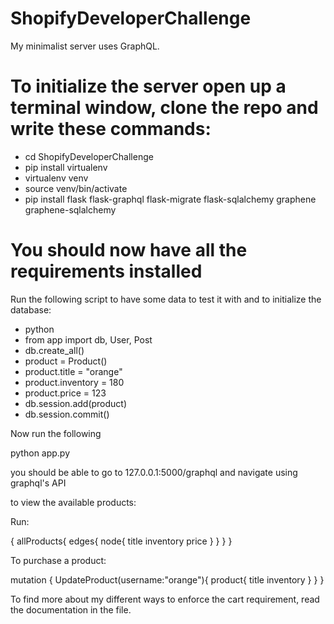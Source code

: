 # ShopifyDeveloperChallenge

My minimalist server uses GraphQL.

# To initialize the server open up a terminal window, clone the repo and write these commands:

- cd ShopifyDeveloperChallenge
- pip install virtualenv
- virtualenv venv
- source venv/bin/activate
- pip install flask flask-graphql flask-migrate flask-sqlalchemy graphene graphene-sqlalchemy

# You should now have all the requirements installed

Run the following script to have some data to test it with and to initialize the database:

- python
- from app import db, User, Post
- db.create_all()
- product = Product()
- product.title = "orange"
- product.inventory = 180
- product.price = 123
- db.session.add(product)
- db.session.commit()

Now run the following

python app.py

you should be able to go to 127.0.0.1:5000/graphql and navigate using graphql's API

to view the available products:

Run:

{
  allProducts{
    edges{
      node{
        title
        inventory
        price
      }
    }
  }
}

To purchase a product:

mutation {
  UpdateProduct(username:"orange"){
    product{
      title
      inventory
    }
  }
}
  
To find more about my different ways to enforce the cart requirement, read the documentation in the file.
